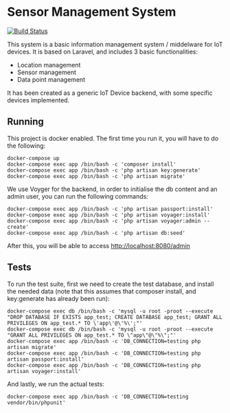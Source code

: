 # Sensor Management System

[![Build Status](https://travis-ci.org/PIN-Cambodia/Sensor-Management-System.svg?branch=master)](https://travis-ci.org/PIN-Cambodia/Sensor-Management-System)

This system is a basic information management system / middelware for IoT devices. It is based on Laravel, and includes 
3 basic functionalities:

- Location management
- Sensor management
- Data point management

It has been created as a generic IoT Device backend, with some specific devices implemented.

## Running

This project is docker enabled. The first time you run it, you will have to do the following:

    docker-compose up
    docker-compose exec app /bin/bash -c 'composer install'
    docker-compose exec app /bin/bash -c 'php artisan key:generate'
    docker-compose exec app /bin/bash -c 'php artisan migrate'
    
We use Voyger for the backend, in order to initialise the db content and an admin user, you can run the following commands:

    docker-compose exec app /bin/bash -c 'php artisan passport:install'
    docker-compose exec app /bin/bash -c 'php artisan voyager:install'
    docker-compose exec app /bin/bash -c 'php artisan voyager:admin --create'
    docker-compose exec app /bin/bash -c 'php artisan db:seed'
    
After this, you will be able to access [http://localhost:8080/admin](http://localhost:8080/admin)

## Tests

To run the test suite, first we need to create the test database, and install the needed data (note that this assumes
that composer install, and key:generate has already been run):

    docker-compose exec db /bin/bash -c 'mysql -u root -proot --execute "DROP DATABASE IF EXISTS app_test; CREATE DATABASE app_test; GRANT ALL PRIVILEGES ON app_test.* TO \'app\'@\'%\';"'
    docker-compose exec db /bin/bash -c 'mysql -u root -proot --execute "GRANT ALL PRIVILEGES ON app_test.* TO \"app\"@\"%\";"'
    docker-compose exec app /bin/bash -c 'DB_CONNECTION=testing php artisan migrate'
    docker-compose exec app /bin/bash -c 'DB_CONNECTION=testing php artisan passport:install'
    docker-compose exec app /bin/bash -c 'DB_CONNECTION=testing php artisan voyager:install'

And lastly, we run the actual tests:

    docker-compose exec app /bin/bash -c 'DB_CONNECTION=testing vendor/bin/phpunit'